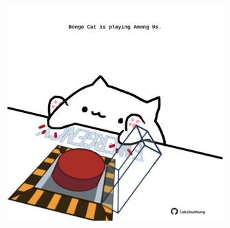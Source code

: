 <!-- built at 03/05/2023, 07:00:57 UTC -->
<p align="center">
  <img width="500" height="500" src="./ReadmeImage.svg">
</p>
